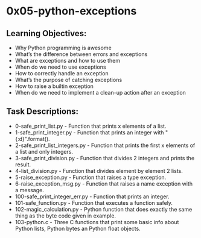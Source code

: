 # 0x05-python-exceptions

## Learning Objectives:

- Why Python programming is awesome
- What’s the difference between errors and exceptions
- What are exceptions and how to use them
- When do we need to use exceptions
- How to correctly handle an exception
- What’s the purpose of catching exceptions
- How to raise a builtin exception
- When do we need to implement a clean-up action after an exception

## Task Descriptions:

- 0-safe_print_list.py - Function that prints x elements of a list.
- 1-safe_print_integer.py - Function that prints an integer with "{:d}".format().
- 2-safe_print_list_integers.py - Function that prints the first x elements of a list and only integers.
- 3-safe_print_division.py - Function that divides 2 integers and prints the result.
- 4-list_division.py - Function that divides element by element 2 lists.
- 5-raise_exception.py - Function that raises a type exception.
- 6-raise_exception_msg.py - Function that raises a name exception with a message.
- 100-safe_print_integer_err.py - Function that prints an integer.
- 101-safe_function.py - Function that executes a function safely.
- 102-magic_calculation.py - Python function that does exactly the same thing as the byte code given in example.
- 103-python.c - Three C functions that print some basic info about Python lists, Python bytes an Python float objects.
